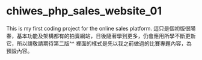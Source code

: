 # chiwes_php_sales_website_01
This is my first coding project for the online sales platform. 
這只是個初版很陽春，基本功能及架構都有的拍賣網站，日後隨著學到更多，仍會應用所學不斷更新它，所以請敬請期待第二版^^
裡面的樣式是先以我之前做過的比賽專題內容，為預設內容。
